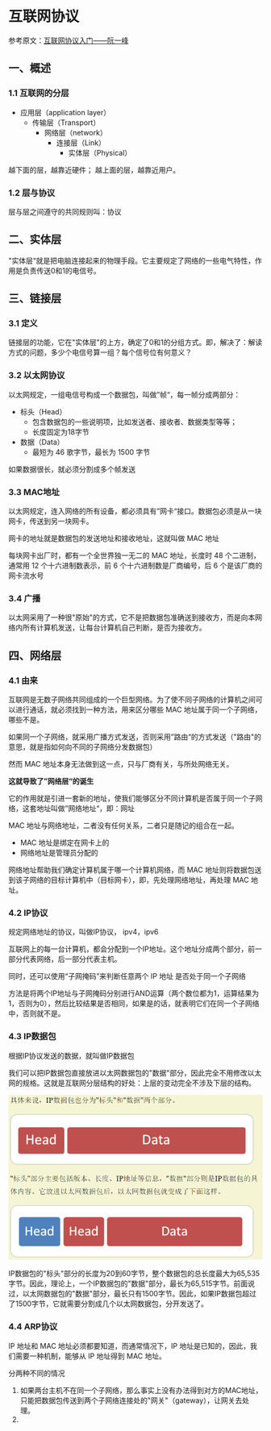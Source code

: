 # 互联网协议
参考原文：[互联网协议入门——阮一峰](http://www.ruanyifeng.com/blog/2012/05/internet_protocol_suite_part_i.html)
## 一、概述
### 1.1 互联网的分层
- 应用层（application layer）
    - 传输层（Transport）
        - 网络层（network）
            - 连接层（Link）
                - 实体层（Physical）

越下面的层，越靠近硬件；
越上面的层，越靠近用户。

### 1.2 层与协议
层与层之间遵守的共同规则叫：协议

## 二、实体层
"实体层“就是把电脑连接起来的物理手段。它主要规定了网络的一些电气特性，作用是负责传送0和1的电信号。

## 三、链接层
### 3.1 定义
链接层的功能，它在"实体层"的上方，确定了0和1的分组方式。即，解决了：解读方式的问题，多少个电信号算一组？每个信号位有何意义？

### 3.2 以太网协议
以太网规定，一组电信号构成一个数据包，叫做”帧“，每一帧分成两部分：
- 标头（Head）
    - 包含数据包的一些说明项，比如发送者、接收者、数据类型等等；
    - 长度固定为18字节
- 数据（Data）
    - 最短为 46 歌字节，最长为 1500 字节

如果数据很长，就必须分割成多个帧发送

### 3.3 MAC地址
以太网规定，连入网络的所有设备，都必须具有”网卡“接口。数据包必须是从一块网卡，传送到另一块网卡。

网卡的地址就是数据包的发送地址和接收地址，这就叫做 MAC 地址

每块网卡出厂时，都有一个全世界独一无二的 MAC 地址，长度时 48 个二进制，通常用 12 个十六进制数表示，前 6 个十六进制数是厂商编号，后 6 个是该厂商的网卡流水号

### 3.4 广播
以太网采用了一种很"原始"的方式，它不是把数据包准确送到接收方，而是向本网络内所有计算机发送，让每台计算机自己判断，是否为接收方。

## 四、网络层
### 4.1 由来
互联网是无数子网络共同组成的一个巨型网络。为了使不同子网络的计算机之间可以进行通话，就必须找到一种方法，用来区分哪些 MAC 地址属于同一个子网络，哪些不是。

如果同一个子网络，就采用广播方式发送，否则采用”路由“的方式发送（"路由"的意思，就是指如何向不同的子网络分发数据包）

然而 MAC 地址本身无法做到这一点，只与厂商有关，与所处网络无关。

**这就导致了”网络层“的诞生**

它的作用就是引进一套新的地址，使我们能够区分不同计算机是否属于同一个子网络，这套地址叫做”网络地址“，即：网址

MAC 地址与网络地址，二者没有任何关系，二者只是随记的组合在一起。
- MAC 地址是绑定在网卡上的
- 网络地址是管理员分配的

网络地址帮助我们确定计算机属于哪一个计算机网络，而 MAC 地址则将数据包送到该子网络的目标计算机中（目标网卡），即，先处理网络地址，再处理 MAC 地址。

### 4.2 IP协议
规定网络地址的协议，叫做IP协议， ipv4，ipv6

互联网上的每一台计算机，都会分配到一个IP地址。这个地址分成两个部分，前一部分代表网络，后一部分代表主机。

同时，还可以使用“子网掩码”来判断任意两个 IP 地址 是否处于同一个子网络

方法是将两个IP地址与子网掩码分别进行AND运算（两个数位都为1，运算结果为1，否则为0），然后比较结果是否相同，如果是的话，就表明它们在同一个子网络中，否则就不是。

### 4.3 IP数据包
根据IP协议发送的数据，就叫做IP数据包

我们可以把IP数据包直接放进以太网数据包的"数据"部分，因此完全不用修改以太网的规格。这就是互联网分层结构的好处：上层的变动完全不涉及下层的结构。

![](_v_images/_1527231894_5163.png)

IP数据包的"标头"部分的长度为20到60字节，整个数据包的总长度最大为65,535字节。因此，理论上，一个IP数据包的"数据"部分，最长为65,515字节。前面说过，以太网数据包的"数据"部分，最长只有1500字节。因此，如果IP数据包超过了1500字节，它就需要分割成几个以太网数据包，分开发送了。

### 4.4 ARP协议
IP 地址和 MAC 地址必须都要知道，而通常情况下，IP 地址是已知的，因此，我们需要一种机制，能够从 IP 地址得到 MAC 地址。

分两种不同的情况
1. 如果两台主机不在同一个子网络，那么事实上没有办法得到对方的MAC地址，只能把数据包传送到两个子网络连接处的"网关"（gateway），让网关去处理。
2. 












